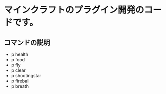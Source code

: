 # マインクラフトのプラグイン開発のコードです。

## コマンドの説明

- p health
- p food
- p fly
- p clear
- p shootingstar
- p fireball
- p breath


